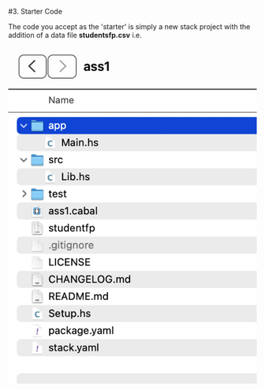 #3. Starter Code

The code you accept as the 'starter' is simply a new stack project with the addition of a data file **studentsfp.csv**
i.e.

![](img/stackstructure.PNG) 

